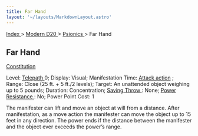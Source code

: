 ```yaml
---
title: Far Hand
layout: '~/layouts/MarkdownLayout.astro'
---
```


[ Index ](/) > [ Modern D20 ](/modern.d20.srd) > [ Psionics ](/modern.d20.srd/psionics) > Far Hand

##  Far Hand

[ Constitution ](/modern.d20.srd/basics/ability.scores)

Level: [ Telepath ](/modern.d20.srd/classes/advanced/telepath) 0; Display:
Visual; Manifestation Time: [ Attack action](/modern.d20.srd/combat/attack.actions) ; Range: Close (25 ft. + 5 ft./2
levels); Target: An unattended object weighing up to 5 pounds; Duration:
Concentration; [ Saving Throw ](/modern.d20.srd/basics/saving.throws) : None;
[ Power Resistance ](/modern.d20.srd/special.abilities/power.resistance) : No;
Power Point Cost: 1

The manifester can lift and move an object at will from a distance. After
manifestation, as a move action the manifester can move the object up to 15
feet in any direction. The power ends if the distance between the manifester
and the object ever exceeds the power’s range.

